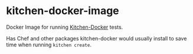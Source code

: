# kitchen-docker-image
Docker Image for running [Kitchen-Docker] tests.

Has Chef and other packages kitchen-docker would usually install to save time when running `kitchen create`. 

[Kitchen-Docker]: https://github.com/test-kitchen/kitchen-docker

